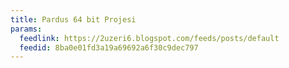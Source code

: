 ```yaml
---
title: Pardus 64 bit Projesi
params:
  feedlink: https://2uzeri6.blogspot.com/feeds/posts/default
  feedid: 8ba0e01fd3a19a69692a6f30c9dec797
---
```

